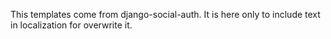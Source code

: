 This templates come from django-social-auth. It is here only to include text in localization for overwrite it.
